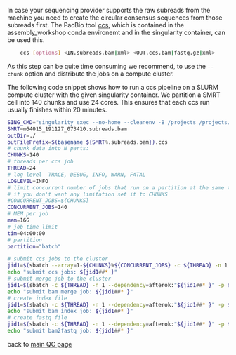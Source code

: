 In case your sequencing provider supports the raw subreads from the machine you need to create the circular consensus sequences from those subreads first. 
The PacBio tool [ccs](https://ccs.how/), which is contained in the assembly_workshop conda environemt and in the singularity container, can be used this. 

```bash 
    ccs [options] <IN.subreads.bam|xml> <OUT.ccs.bam|fastq.gz|xml>
```

As this step can be quite time consuming we recommend, to use the `--chunk` option and distribute the jobs on a compute cluster.  

The following code snippet shows how to run a ccs pipeline on a SLURM compute cluster with the given singularity container. We partition a SMRT cell into 140 chunks and use 24 cores. This ensures that each ccs run usually finishes within 20 minutes. 

```bash 
SING_CMD="singularity exec --no-home --cleanenv -B /projects /projects/dazzler/pippel/prog/assembly-workshop/assembly-workshop_v0.6.3.sif"
SMRT=m64015_191127_073410.subreads.bam 
outDir=./
outFilePrefix=$(basename ${SMRT%.subreads.bam}).ccs
# chunk data into N parts: 
CHUNKS=140
# threads per ccs job 
THREAD=24
# log level  TRACE, DEBUG, INFO, WARN, FATAL
LOGLEVEL=INFO
# limit concurrent number of jobs that run on a partition at the same time 
# if you don't want any limitation set it to CHUNKS
#CONCURRENT_JOBS=${CHUNKS}
CONCURRENT_JOBS=140
# MEM per job 
mem=16G
# job time limit
tim=04:00:00
# partition 
partition="batch"

# submit ccs jobs to the cluster
jid1=$(sbatch --array=1-${CHUNKS}%${CONCURRENT_JOBS} -c ${THREAD} -n 1 -p ${partition} --mem=${mem} -e ${outDir}/"${outFilePrefix}".%A.%a.err -o "${outDir}"/"${outFilePrefix}".%A.%a.out --time=${tim} -J ccs --wrap="${SING_CMD} ccs ${SMRT} ${outDir}/${outFilePrefix}.\${SLURM_ARRAY_TASK_ID}.bam --chunk \${SLURM_ARRAY_TASK_ID}/${CHUNKS} -j ${THREAD} --log-level ${LOGLEVEL} --log-file ${outDir}/${outFilePrefix}.\${SLURM_ARRAY_TASK_ID}.log --report-file ${outDir}/${outFilePrefix}.\${SLURM_ARRAY_TASK_ID}.report.txt && ccs --version | head -n 1 | tr -d \")(\" |  awk '{print \$NF}' > ${outDir}/${outFilePrefix}.\${SLURM_ARRAY_TASK_ID}.version")
echo "submit ccs jobs: ${jid1##* }"
# submit merge job to the cluster
jid1=$(sbatch -c ${THREAD} -n 1 --dependency=afterok:"${jid1##* }" -p ${partition} -J merge --mem=${mem} --time=${tim} --wrap="${SING_CMD} samtools merge -c -p -f -@${THREAD} ${outDir}/${outFilePrefix}.bam ${outDir}/${outFilePrefix}.*.bam")
echo "submit bam merge job: ${jid1##* }"
# create index file
jid1=$(sbatch -c ${THREAD} -n 1 --dependency=afterok:"${jid1##* }" -p ${partition} -J pbindex --mem=${mem} --time=${tim} --wrap="${SING_CMD} pbindex ${outDir}/${outFilePrefix}.bam")
echo "submit bam index job: ${jid1##* }"
# create fastq file
jid1=$(sbatch -c ${THREAD} -n 1 --dependency=afterok:"${jid1##* }" -p ${partition} -J bam2fastq --mem=${mem} --time=${tim} --wrap="${SING_CMD} bam2fasta -o ${outDir}/${outFilePrefix} ${outDir}/${outFilePrefix}.bam")
echo "submit bam2fastq job: ${jid1##* }"
```
back to [main QC page](./README.md)